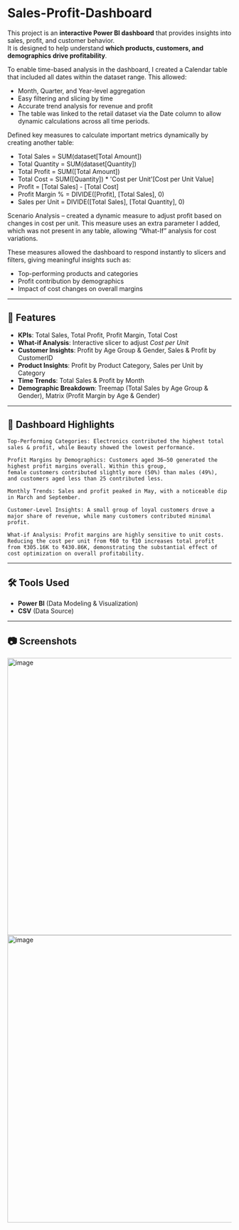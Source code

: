 # Sales-Profit-Dashboard

This project is an **interactive Power BI dashboard** that provides insights into sales, profit, and customer behavior.  
It is designed to help understand **which products, customers, and demographics drive profitability**.

To enable time-based analysis in the dashboard, I created a Calendar table that included all dates within the dataset range. This allowed:

- Month, Quarter, and Year-level aggregation
- Easy filtering and slicing by time
- Accurate trend analysis for revenue and profit
- The table was linked to the retail dataset via the Date column to allow dynamic calculations across all time periods.

Defined key measures to calculate important metrics dynamically by creating another table:

- Total Sales = SUM(dataset[Total Amount])
- Total Quantity = SUM(dataset[Quantity])
- Total Profit = SUM([Total Amount])
- Total Cost = SUM([Quantity]) * 'Cost per Unit'[Cost per Unit Value]
- Profit = [Total Sales] - [Total Cost]
- Profit Margin % = DIVIDE([Profit], [Total Sales], 0)
- Sales per Unit = DIVIDE([Total Sales], [Total Quantity], 0)

Scenario Analysis – created a dynamic measure to adjust profit based on changes in cost per unit. This measure uses an extra parameter I added, 
which was not present in any table, allowing “What-If” analysis for cost variations.

These measures allowed the dashboard to respond instantly to slicers and filters, giving meaningful insights such as:
- Top-performing products and categories
- Profit contribution by demographics
- Impact of cost changes on overall margins

---

## 🚀 Features
- **KPIs**: Total Sales, Total Profit, Profit Margin, Total Cost
- **What-if Analysis**: Interactive slicer to adjust *Cost per Unit*  
- **Customer Insights**: Profit by Age Group & Gender, Sales & Profit by CustomerID  
- **Product Insights**: Profit by Product Category, Sales per Unit by Category  
- **Time Trends**: Total Sales & Profit by Month  
- **Demographic Breakdown**: Treemap (Total Sales by Age Group & Gender), Matrix (Profit Margin by Age & Gender)  

---

## 📌 Dashboard Highlights
```
Top-Performing Categories: Electronics contributed the highest total sales & profit, while Beauty showed the lowest performance.

Profit Margins by Demographics: Customers aged 36–50 generated the highest profit margins overall. Within this group,
female customers contributed slightly more (50%) than males (49%),
and customers aged less than 25 contributed less.

Monthly Trends: Sales and profit peaked in May, with a noticeable dip in March and September.

Customer-Level Insights: A small group of loyal customers drove a major share of revenue, while many customers contributed minimal profit.

What-if Analysis: Profit margins are highly sensitive to unit costs. Reducing the cost per unit from ₹60 to ₹10 increases total profit
from ₹305.16K to ₹430.86K, demonstrating the substantial effect of cost optimization on overall profitability.
```
---

## 🛠️ Tools Used
- **Power BI** (Data Modeling & Visualization)  
- **CSV** (Data Source)  

---

## 📷 Screenshots

<img width="1157" height="622" alt="image" src="https://github.com/user-attachments/assets/04c43c2a-ae98-4ccf-83cf-73710be7ef86" />

<img width="1153" height="645" alt="image" src="https://github.com/user-attachments/assets/de1f04e1-9b99-4589-86d4-d4be31508cae" />


